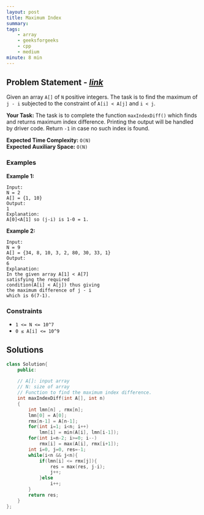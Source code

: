```yaml
---
layout: post
title: Maximum Index  
summary:
tags:
    - array
    - geeksforgeeks
    - cpp
    - medium
minute: 8 min
---
```


## Problem Statement - [*link*](https://practice.geeksforgeeks.org/problems/maximum-index-1587115620/1/#)  

Given an array `A[]` of `N` positive integers. The task is to find the maximum of `j - i` subjected to the constraint of `A[i] < A[j]` and `i < j`.

**Your Task:** 
The task is to complete the function `maxIndexDiff()` which finds and returns maximum index difference. Printing the output will be handled by driver code. Return `-1` in case no such index is found. 

**Expected Time Complexity:** `O(N)`  
**Expected Auxiliary Space:** `O(N)`

### Examples

**Example 1:**   
```
Input:
N = 2
A[] = {1, 10}
Output:
1
Explanation:
A[0]<A[1] so (j-i) is 1-0 = 1.
```

**Example 2:**   
```
Input:
N = 9
A[] = {34, 8, 10, 3, 2, 80, 30, 33, 1}
Output:
6
Explanation:
In the given array A[1] < A[7]
satisfying the required 
condition(A[i] < A[j]) thus giving 
the maximum difference of j - i 
which is 6(7-1).
```

### Constraints

+ `1 <= N <= 10^7`
+ `0 ≤ A[i] <= 10^9`

## Solutions

```cpp
class Solution{
    public:
         
    // A[]: input array
    // N: size of array
    // Function to find the maximum index difference.
    int maxIndexDiff(int A[], int n) 
    { 
        int lmn[n] , rmx[n];
        lmn[0] = A[0];
        rmx[n-1] = A[n-1];
        for(int i=1; i<n; i++)
            lmn[i] = min(A[i], lmn[i-1]);
        for(int i=n-2; i>=0; i--)
            rmx[i] = max(A[i], rmx[i+1]);
        int i=0, j=0, res=-1;
        while(i<n && j<n){
            if(lmn[i] <= rmx[j]){
                res = max(res, j-i);
                j++;
            }else
                i++;
        }
        return res;
    }
};
```

